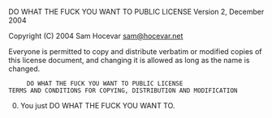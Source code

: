 DO WHAT THE FUCK YOU WANT TO PUBLIC LICENSE
                Version 2, December 2004

 Copyright (C) 2004 Sam Hocevar <sam@hocevar.net>

 Everyone is permitted to copy and distribute verbatim or modified
 copies of this license document, and changing it is allowed as long
 as the name is changed.

         DO WHAT THE FUCK YOU WANT TO PUBLIC LICENSE
    TERMS AND CONDITIONS FOR COPYING, DISTRIBUTION AND MODIFICATION

  0. You just DO WHAT THE FUCK YOU WANT TO.
